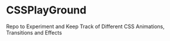# CSSPlayGround
Repo to Experiment and Keep Track of Different CSS Animations, Transitions and Effects
